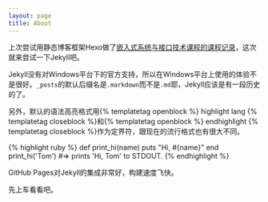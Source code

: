 ```yaml
---
layout: page
title: About
---
```


上次尝试用静态博客框架Hexo做了[嵌入式系统与接口技术课程的课程记录](https://lightyears1998.github.io/gzhu-esit-course-record/)，这次就来尝试一下Jekyll吧。

Jekyll没有对Windows平台下的官方支持，所以在Windows平台上使用的体验不是很好。`_posts`的默认后缀名是`.markdown`而不是`.md`耶，Jekyll应该是有一段历史的了。

另外，默认的语法高亮格式用{% templatetag openblock %} highlight lang {% templatetag closeblock %}和{% templatetag openblock %} endhighlight {% templatetag closeblock %}作为定界符，跟现在的流行格式也有很大不同。

{% highlight ruby %}
def print_hi(name)
  puts "Hi, #{name}"
end
print_hi('Tom')
#=> prints 'Hi, Tom' to STDOUT.
{% endhighlight %}

GitHub Pages对Jekyll的集成非常好，构建速度飞快。

先上车看看吧。
